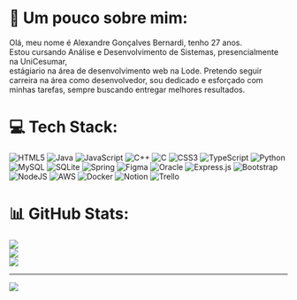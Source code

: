 # 💫 Um pouco sobre mim:
Olá, meu nome é Alexandre Gonçalves Bernardi, tenho 27 anos.<br>Estou cursando Análise e Desenvolvimento de Sistemas, presencialmente na UniCesumar,<br>estágiario na área de desenvolvimento web na Lode. Pretendo seguir carreira na área como desenvolvedor, sou dedicado e esforçado com minhas tarefas, sempre buscando entregar melhores resultados.


# 💻 Tech Stack:
![HTML5](https://img.shields.io/badge/html5-%23E34F26.svg?style=for-the-badge&logo=html5&logoColor=white) ![Java](https://img.shields.io/badge/java-%23ED8B00.svg?style=for-the-badge&logo=java&logoColor=white) ![JavaScript](https://img.shields.io/badge/javascript-%23323330.svg?style=for-the-badge&logo=javascript&logoColor=%23F7DF1E) ![C++](https://img.shields.io/badge/c++-%2300599C.svg?style=for-the-badge&logo=c%2B%2B&logoColor=white) ![C](https://img.shields.io/badge/c-%2300599C.svg?style=for-the-badge&logo=c&logoColor=white) ![CSS3](https://img.shields.io/badge/css3-%231572B6.svg?style=for-the-badge&logo=css3&logoColor=white) ![TypeScript](https://img.shields.io/badge/typescript-%23007ACC.svg?style=for-the-badge&logo=typescript&logoColor=white) ![Python](https://img.shields.io/badge/python-3670A0?style=for-the-badge&logo=python&logoColor=ffdd54) ![MySQL](https://img.shields.io/badge/mysql-%2300f.svg?style=for-the-badge&logo=mysql&logoColor=white) ![SQLite](https://img.shields.io/badge/sqlite-%2307405e.svg?style=for-the-badge&logo=sqlite&logoColor=white) ![Spring](https://img.shields.io/badge/spring-%236DB33F.svg?style=for-the-badge&logo=spring&logoColor=white) 	![Figma](https://img.shields.io/badge/figma-%23F24E1E.svg?style=for-the-badge&logo=figma&logoColor=white) ![Oracle](https://img.shields.io/badge/Oracle-F80000?style=for-the-badge&logo=oracle&logoColor=white) ![Express.js](https://img.shields.io/badge/express.js-%23404d59.svg?style=for-the-badge&logo=express&logoColor=%2361DAFB) ![Bootstrap](https://img.shields.io/badge/bootstrap-%23563D7C.svg?style=for-the-badge&logo=bootstrap&logoColor=white) ![NodeJS](https://img.shields.io/badge/node.js-6DA55F?style=for-the-badge&logo=node.js&logoColor=white) ![AWS](https://img.shields.io/badge/AWS-%23FF9900.svg?style=for-the-badge&logo=amazon-aws&logoColor=white) ![Docker](https://img.shields.io/badge/docker-%230db7ed.svg?style=for-the-badge&logo=docker&logoColor=white) ![Notion](https://img.shields.io/badge/Notion-%23000000.svg?style=for-the-badge&logo=notion&logoColor=white) ![Trello](https://img.shields.io/badge/Trello-%23026AA7.svg?style=for-the-badge&logo=Trello&logoColor=white)
# 📊 GitHub Stats:
![](https://github-readme-stats.vercel.app/api?username=AleAk1ra&theme=city_light&hide_border=false&include_all_commits=true&count_private=true)<br/>
![](https://github-readme-streak-stats.herokuapp.com/?user=AleAk1ra&theme=city_light&hide_border=false)<br/>
![](https://github-readme-stats.vercel.app/api/top-langs/?username=AleAk1ra&theme=city_light&hide_border=false&include_all_commits=true&count_private=true&layout=compact)

---
[![](https://visitcount.itsvg.in/api?id=AleAk1ra&icon=2&color=8)](https://visitcount.itsvg.in)

<!-- Proudly created with GPRM ( https://gprm.itsvg.in ) -->
